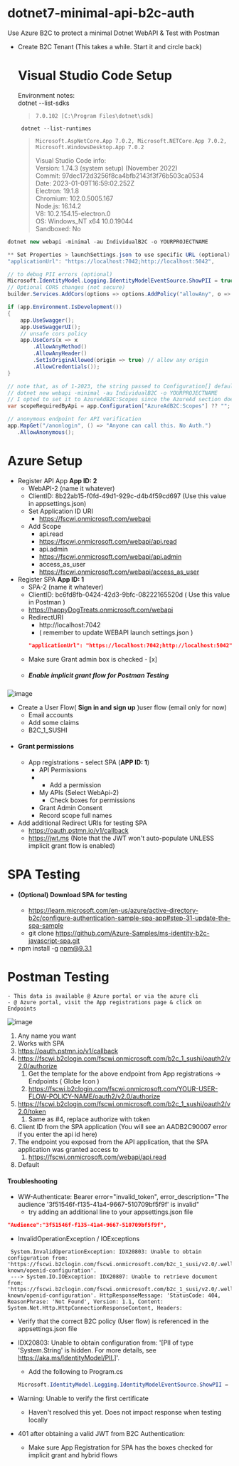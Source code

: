 # dotnet7-minimal-api-b2c-auth
Use Azure B2C to protect a minimal Dotnet WebAPI &amp; Test with Postman

- Create B2C Tenant  (This takes a while. Start it and circle back)
  
  # Visual Studio Code Setup
  Environment notes:  
  dotnet --list-sdks  
  > 	7.0.102 [C:\Program Files\dotnet\sdk]  
	   dotnet --list-runtimes  
	> 	  Microsoft.AspNetCore.App 7.0.2, Microsoft.NETCore.App 7.0.2, Microsoft.WindowsDesktop.App 7.0.2  
	>   Visual Studio Code info:   
	> 	Version: 1.74.3 (system setup) (November 2022)  
	>		Commit: 97dec172d3256f8ca4bfb2143f3f76b503ca0534  
	>		Date: 2023-01-09T16:59:02.252Z  
	>		Electron: 19.1.8  
	>		Chromium: 102.0.5005.167  
	>		Node.js: 16.14.2  
	>		V8: 10.2.154.15-electron.0  
	>		OS: Windows_NT x64 10.0.19044  
	>		Sandboxed: No  

```csharp
dotnet new webapi -minimal -au IndividualB2C -o YOURPROJECTNAME

** Set Properties > launchSettings.json to use specific URL (optional)
"applicationUrl": "https://localhost:7042;http://localhost:5042",

// to debug PII errors (optional)
Microsoft.IdentityModel.Logging.IdentityModelEventSource.ShowPII = true; // debugging
// Optional CORS changes (not secure)
builder.Services.AddCors(options => options.AddPolicy("allowAny", o => o.AllowAnyOrigin()));

if (app.Environment.IsDevelopment())
{
    app.UseSwagger();
    app.UseSwaggerUI();
    // unsafe cors policy
    app.UseCors(x => x
        .AllowAnyMethod()
        .AllowAnyHeader()
        .SetIsOriginAllowed(origin => true) // allow any origin
        .AllowCredentials()); 
}

// note that, as of 1-2023, the string passed to Configuration[] defaults to AzureAd:Scopes when using 
// dotnet new webapi -minimal -au IndividualB2C -o YOURPROJECTNAME
// I opted to set it to AzureAdB2C:Scopes since the AzureAd section does not exist in appsettings.json.
var scopeRequiredByApi = app.Configuration["AzureAdB2C:Scopes"] ?? "";

// anonymous endpoint for API verification
app.MapGet("/anonlogin", () => "Anyone can call this. No Auth.")
   .AllowAnonymous();
```


# Azure Setup
- Register API App  **App ID: 2**
	- WebAPI-2 (name it whatever)
	- ClientID: 8b22ab15-f0fd-49d1-929c-d4b4f59cd697 (Use this value in appsettings.json)
	- Set Application ID URI
		- https://fscwi.onmicrosoft.com/webapi
	- Add Scope
		- api.read
		- https://fscwi.onmicrosoft.com/webapi/api.read
		- api.admin
		- https://fscwi.onmicrosoft.com/webapi/api.admin
		- access_as_user
		- https://fscwi.onmicrosoft.com/webapi/access_as_user  
- Register SPA  **App ID: 1**
	- SPA-2 (name it whatever)
	- ClientID: bc6fd8fb-0424-42d3-9bfc-08222165520d  ( Use this value in Postman )
	- https://happyDogTreats.onmicrosoft.com/webapi
	- RedirectURI
		- http://localhost:7042
		- ( remember to update WEBAPI launch settings.json )
		```json
		"applicationUrl": "https://localhost:7042;http://localhost:5042"
		```
	- Make sure Grant admin box is checked - [x]
	- ##### Enable implicit grant flow for Postman Testing
![image](https://user-images.githubusercontent.com/1066200/213930941-47604abc-d89f-46f3-86fc-3a54894d176b.png)

- Create a User Flow( **Sign in and sign up** )user flow (email only for now)
	- Email accounts
	- Add some claims
	- B2C_1_SUSHI
- #### Grant permissions
	- App registrations - select SPA (**APP ID: 1**)
		- API Permissions
		- + Add a permission
		- My APIs (Select WebApi-2)
			- Check boxes for permissions
		- Grant Admin Consent
		- Record scope full names
- Add additional Redirect URIs for testing SPA
	- https://oauth.pstmn.io/v1/callback
	- https://jwt.ms (Note that the JWT won't auto-populate UNLESS implicit grant flow is enabled)
	  
	  

# SPA Testing
- #### (Optional) Download SPA for testing
	- https://learn.microsoft.com/en-us/azure/active-directory-b2c/configure-authentication-sample-spa-app#step-31-update-the-spa-sample
	- git clone https://github.com/Azure-Samples/ms-identity-b2c-javascript-spa.git
- npm install -g npm@9.3.1

# Postman Testing
	- This data is available @ Azure portal or via the azure cli
	- @ Azure portal, visit the App registrations page & click on Endpoints  
	  
![image](https://user-images.githubusercontent.com/1066200/213931449-0aa80ced-c8f3-4eaf-82aa-53fdcbd73775.png) 
1. Any name you want  
2. Works with SPA   
3. https://oauth.pstmn.io/v1/callback  
4. https://fscwi.b2clogin.com/fscwi.onmicrosoft.com/b2c_1_sushi/oauth2/v2.0/authorize  
	1. Get the template for the above endpoint from App registrations -> Endpoints ( Globe Icon )  
	2. https://fscwi.b2clogin.com/fscwi.onmicrosoft.com/YOUR-USER-FLOW-POLICY-NAME/oauth2/v2.0/authorize  
5. https://fscwi.b2clogin.com/fscwi.onmicrosoft.com/b2c_1_sushi/oauth2/v2.0/token   
	1. Same as #4, replace authorize with token  
6. Client ID from the SPA application (You will see an AADB2C90007 error if you enter the api id here)  
7. The endpoint you exposed from the API application, that the SPA application was granted access to  
	1. https://fscwi.onmicrosoft.com/webapi/api.read  
8. Default 
	
#### Troubleshooting
- WW-Authenticate: Bearer error="invalid_token", error_description="The audience '3f51546f-f135-41a4-9667-510709bf5f9f' is invalid"
	- try adding an additional line to your appsettings.json file
```json
"Audience":"3f51546f-f135-41a4-9667-510709bf5f9f",
```  

- InvalidOperationException / IOExceptions  

```
 System.InvalidOperationException: IDX20803: Unable to obtain configuration from: 'https://fscwi.b2clogin.com/fscwi.onmicrosoft.com/b2c_1_susi/v2.0/.well-known/openid-configuration'.
 ---> System.IO.IOException: IDX20807: Unable to retrieve document from: 'https://fscwi.b2clogin.com/fscwi.onmicrosoft.com/b2c_1_susi/v2.0/.well-known/openid-configuration'. HttpResponseMessage: 'StatusCode: 404, ReasonPhrase: 'Not Found', Version: 1.1, Content: System.Net.Http.HttpConnectionResponseContent, Headers:
```  
  - Verify that the correct B2C policy (User flow) is referenced in the appsettings.json file
  
  
- IDX20803: Unable to obtain configuration from: '[PII of type 'System.String' is hidden. For more details, see https://aka.ms/IdentityModel/PII.]'.
  - Add the following to Program.cs
  ```csharp
  Microsoft.IdentityModel.Logging.IdentityModelEventSource.ShowPII = true; // reveal PII in error log
	```  
	
- Warning: Unable to verify the first certificate
  - Haven't resolved this yet. Does not impact response when testing locally

- 401 after obtaining a valid JWT from B2C Authentication:
  - Make sure App Registration for SPA has the boxes checked for implicit grant and hybrid flows

